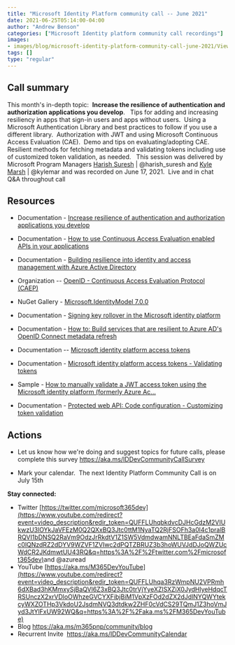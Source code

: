```yaml
---
title: "Microsoft Identity Platform community call -- June 2021"
date: 2021-06-25T05:14:00-04:00
author: "Andrew Benson"
categories: ["Microsoft Identity platform community call recordings"]
images:
- images/blog/microsoft-identity-platform-community-call-june-2021/ViewPorter.png
tags: []
type: "regular"
---
```


## Call summary


This month's in-depth topic:  **Increase the resilience of
authentication and authorization applications you develop**.   Tips for
adding and increasing resiliency in apps that sign-in users and apps
without users.  Using a Microsoft Authentication Library and best
practices to follow if you use a different library.  Authorization with
JWT and using Microsoft Continuous Access Evaluation (CAE).  Demo and
tips on evaluating/adopting CAE.   Resilient methods for fetching
metadata and validating tokens including use of customized token
validation, as needed.   This session was delivered by Microsoft Program
Managers [Harish Suresh](http://twitter.com/harish_suresh) |
\@harish_suresh and [Kyle Marsh](http://twitter.com/kylemar) |
\@kylemar and was recorded on June 17, 2021.  Live and in chat Q&A
throughout call



## Resources


-   Documentation - [Increase resilience of authentication and
    authorization applications you
    develop](https://docs.microsoft.com/azure/active-directory/fundamentals/resilience-app-development-overview) 

-   Documentation - [How to use Continuous Access Evaluation enabled
    APIs in your
    applications](https://docs.microsoft.com/azure/active-directory/develop/app-resilience-continuous-access-evaluation) 

-   Documentation - [Building resilience into identity and access
    management with Azure Active
    Directory](https://docs.microsoft.com/azure/active-directory/fundamentals/resilience-overview) 

-   Organization -- [OpenID - Continuous Access Evaluation Protocol
    (CAEP)](https://openid.net/wg/sse/) 

-   NuGet Gallery - [Microsoft.IdentityModel
    7.0.0](https://www.nuget.org/packages/Microsoft.IdentityModel/) 

-   Documentation - [Signing key rollover in the Microsoft identity
    platform](https://docs.microsoft.com/azure/active-directory/develop/active-directory-signing-key-rollover) 

-   Documentation - [How to: Build services that are resilient to Azure
    AD's OpenID Connect metadata
    refresh](https://docs.microsoft.com/azure/active-directory/develop/howto-build-services-resilient-to-metadata-refresh) 

-   Documentation -- [Microsoft identity platform access
    tokens](https://docs.microsoft.com/azure/active-directory/develop/v2-id-and-access-tokens) 

-   Documentation - [Microsoft identity platform access tokens -
    Validating
    tokens](https://docs.microsoft.com/azure/active-directory/develop/access-tokens#validating-tokens) 

-   Sample - [How to manually validate a JWT access token using the
    Microsoft identity platform (formerly Azure
    Ac\...](https://github.com/Azure-Samples/active-directory-dotnet-webapi-manual-jwt-validation) 

-   Documentation - [Protected web API: Code configuration - Customizing
    token
    validation](https://docs.microsoft.com/azure/active-directory/develop/scenario-protected-web-api-app-configuration#customizing-token-validation)  




## Actions





-   Let us know how we're doing and suggest topics for future calls,
    please complete this survey
    <https://aka.ms/IDDevCommunityCallSurvey>

-   Mark your calendar.  The next Identity Platform Community Call is on
    July 15th


**Stay connected:**

-   Twitter [https://twitter.com/microsoft365dev](https://www.youtube.com/redirect?event=video_description&redir_token=QUFFLUhqbkdvcDJHcGdzM2VIUkwzU3lOYkJaVFEzM0Q2QXxBQ3Jtc0ttM1NyaTQ2RjFSOFh3a0l4c1pralBRQVI1bDNSQ2RaVm9OdzJrRkdtV1Z1SW5VdmdwamNNLTBEaFdaSmZMc0lQNzdRZ2dDYV9WZVF1ZVIwc2dPQTZBRUZ3b3hoWUVJdDJoQWZUcWdCR2JKdmwtUU43RQ&q=https%3A%2F%2Ftwitter.com%2Fmicrosoft365dev)​
    and \@azuread
-   YouTube [https://aka.ms/M365DevYouTube](https://www.youtube.com/redirect?event=video_description&redir_token=QUFFLUhqa3RzWmpNU2VPRmh6dXBad3hKMmxySjBaQVl6Z3xBQ3Jtc0trVjYyeXZlSXZiX0JydHlyeHdqcTRSUnczX2xrVDloOWhzeGVCYXFibjBiM1VpXzFOd2dZX2dJdlNYQWYtekcyWXZOTHp3VkdoU2JsdmNVQ3dtdkw2ZHF0cVdCS29TQmJ1Z3hoVmJyd3JtYlFxUW92WQ&q=https%3A%2F%2Faka.ms%2FM365DevYouTube)​
-   Blog <https://aka.ms/m365pnp/community/blog>
-   Recurrent Invite  <https://aka.ms/IDDevCommunityCalendar> 

